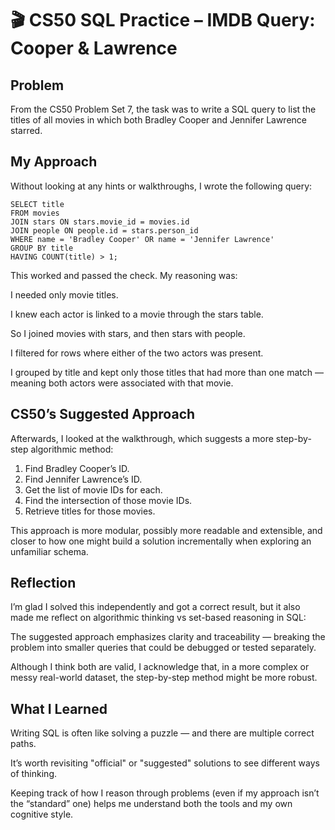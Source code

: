 # 🎬 CS50 SQL Practice – IMDB Query: Cooper & Lawrence

## Problem
From the CS50 Problem Set 7, the task was to write a SQL query to list the titles of all movies in which both Bradley Cooper and Jennifer Lawrence starred.

## My Approach
Without looking at any hints or walkthroughs, I wrote the following query:

```
SELECT title
FROM movies
JOIN stars ON stars.movie_id = movies.id
JOIN people ON people.id = stars.person_id
WHERE name = 'Bradley Cooper' OR name = 'Jennifer Lawrence'
GROUP BY title
HAVING COUNT(title) > 1;
```
This worked and passed the check. My reasoning was:

I needed only movie titles.

I knew each actor is linked to a movie through the stars table.

So I joined movies with stars, and then stars with people.

I filtered for rows where either of the two actors was present.

I grouped by title and kept only those titles that had more than one match — meaning both actors were associated with that movie.

## CS50’s Suggested Approach
Afterwards, I looked at the walkthrough, which suggests a more step-by-step algorithmic method:

1. Find Bradley Cooper’s ID.
2. Find Jennifer Lawrence’s ID.
3. Get the list of movie IDs for each.
4. Find the intersection of those movie IDs.
5. Retrieve titles for those movies.

This approach is more modular, possibly more readable and extensible, and closer to how one might build a solution incrementally when exploring an unfamiliar schema.

## Reflection
I’m glad I solved this independently and got a correct result, but it also made me reflect on algorithmic thinking vs set-based reasoning in SQL:

The suggested approach emphasizes clarity and traceability — breaking the problem into smaller queries that could be debugged or tested separately.

Although I think both are valid, I acknowledge that, in a more complex or messy real-world dataset, the step-by-step method might be more robust.

## What I Learned
Writing SQL is often like solving a puzzle — and there are multiple correct paths.

It’s worth revisiting "official" or "suggested" solutions to see different ways of thinking.

Keeping track of how I reason through problems (even if my approach isn’t the “standard” one) helps me understand both the tools and my own cognitive style.

